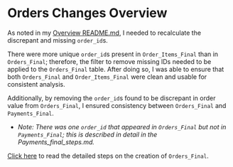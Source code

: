 # Orders Changes Overview

As noted in my [Overview README.md](../README.md), I needed to recalculate the discrepant and missing `order_id`s.

There were more unique `order_id`s present in `Order_Items_Final` than in `Orders_Final`; therefore, the filter to remove missing IDs needed to be applied to the `Orders_Final` table. After doing so, I was able to ensure that both `Orders_Final` and `Order_Items_Final` were clean and usable for consistent analysis.

Additionally, by removing the `order_id`s found to be discrepant in order value from `Orders_Final`, I ensured consistency between `Orders_Final` and `Payments_Final`.

- *Note: There was one `order_id` that appeared in `Orders_Final` but not in `Payments_Final`; this is described in detail in the Payments_final_steps.md.*


[Click here](./steps.md) to read the detailed steps on the creation of `Orders_Final`.
